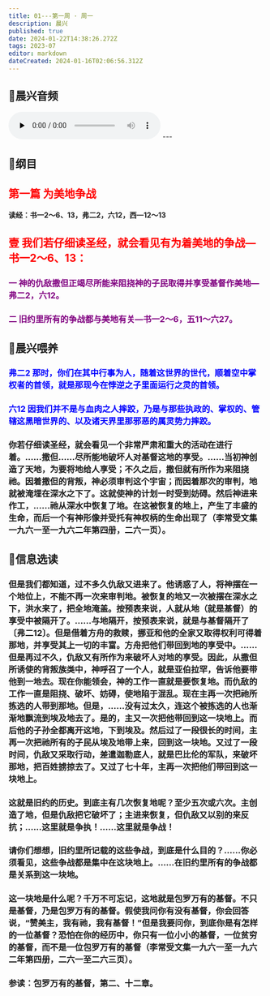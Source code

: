 ```yaml
---
title: 01---第一周 · 周一
description: 晨兴
published: true
date: 2024-01-22T14:38:26.272Z
tags: 2023-07
editor: markdown
dateCreated: 2024-01-16T02:06:56.312Z
---
```


## 🎵晨兴音频
<audio id="audio" controls="" preload="none">
      <source id="mp3" src="/2023-07/week1/week1day1.mp3">
</audio>
---

## 📖纲目

## <font color=red>第一篇 为美地争战</font>

**读经：书一2～6、13，弗二2，六12，西—12～13**

## <font color=red>壹 我们若仔细读圣经，就会看见有为着美地的争战—书一2～6、13：</font>

### <font color=purple>一 神的仇敌撒但正竭尽所能来阻挠神的子民取得并享受基督作美地—弗二2，六12。</font>

### <font color=purple>二 旧约里所有的争战都与美地有关—书一2～6，五11～六27。</font>

## 📖晨兴喂养

### <font color=blue>弗二2    那时，你们在其中行事为人，随着这世界的世代，顺着空中掌权者的首领，就是那现今在悖逆之子里面运行之灵的首领。</font>

### <font color=blue>六12    因我们并不是与血肉之人摔跤，乃是与那些执政的、掌权的、管辖这黑暗世界的、以及诸天界里那邪恶的属灵势力摔跤。</font>

### 你若仔细读圣经，就会看见一个非常严肃和重大的活动在进行着。……撒但……尽所能地破坏人对基督这地的享受。……当初神创造了天地，为要将地给人享受；不久之后，撒但就有所作为来阻挠祂。因着撒但的背叛，神必须审判这个宇宙；而因着那次的审判，地就被淹埋在深水之下了。这就使神的计划一时受到妨碍。然后神进来作工，……祂从深水中恢复了地。在这被恢复的地上，产生了丰盛的生命，而后一个有神形像并受托有神权柄的生命出现了（李常受文集一九六一至一九六二年第四册，二六一页）。

## 📖信息选读

### 但是我们都知道，过不多久仇敌又进来了。他诱惑了人，将神摆在一个地位上，不能不再一次来审判地。被恢复的地又一次被摆在深水之下，洪水来了，把全地淹盖。按预表来说，人就从地（就是基督）的享受中被隔开了。……与地隔开，按预表来说，就是与基督隔开了〔弗二12〕。但是借着方舟的救赎，挪亚和他的全家又取得权利可得着那地，并享受其上一切的丰富。方舟把他们带回到地的享受中。……但是再过不久，仇敌又有所作为来破坏人对地的享受。因此，从撒但所诱使的背叛族类中，神呼召了一个人，就是亚伯拉罕，告诉他要带他到一地去。现在你能领会，神的工作一直就是要恢复地。而仇敌的工作一直是阻挠、破坏、妨碍，使地陷于混乱。现在主再一次把祂所拣选的人带到那地。但是，……没有过太久，连这个被拣选的人也渐渐地飘流到埃及地去了。是的，主又一次把他带回到这一块地上。而后他的子孙全都离开这地，下到埃及。然后过了一段很长的时间，主再一次把祂所有的子民从埃及地带上来，回到这一块地。又过了一段时间，仇敌又采取行动，差遣迦勒底人，就是巴比伦的军队，来破坏那地，把百姓掳掠去了。又过了七十年，主再一次把他们带回到这一块地上。

### 这就是旧约的历史。到底主有几次恢复地呢？至少五次或六次。主创造了地，但是仇敌把它破坏了；主进来恢复，但仇敌又以别的来反抗；……这里就是争执！……这里就是争战！

### 请你们想想，旧约里所记载的这些争战，到底是什么目的？……你必须看见，这些争战都是集中在这块地上。……在旧约里所有的争战都是关系到这一块地。

### 这一块地是什么呢？千万不可忘记，这地就是包罗万有的基督。不只是基督，乃是包罗万有的基督。假使我问你有没有基督，你会回答说，“赞美主，我有祂，我有基督！”但是我要问你，到底你是有怎样的一位基督？恐怕在你的经历中，你只有一位小小的基督，一位贫穷的基督，而不是一位包罗万有的基督（李常受文集一九六一至一九六二年第四册，二六一至二六三页）。

### 参读：包罗万有的基督，第二、十二章。

<!-- Google tag (gtag.js) -->

<script async src="https://www.googletagmanager.com/gtag/js?id=G-1P8709Z16T"></script>

<script>


 window.dataLayer = window.dataLayer || [];

 function gtag(){dataLayer.push(arguments);}

 gtag('js', new Date());



 gtag('config', 'G-1P8709Z16T');

</script>